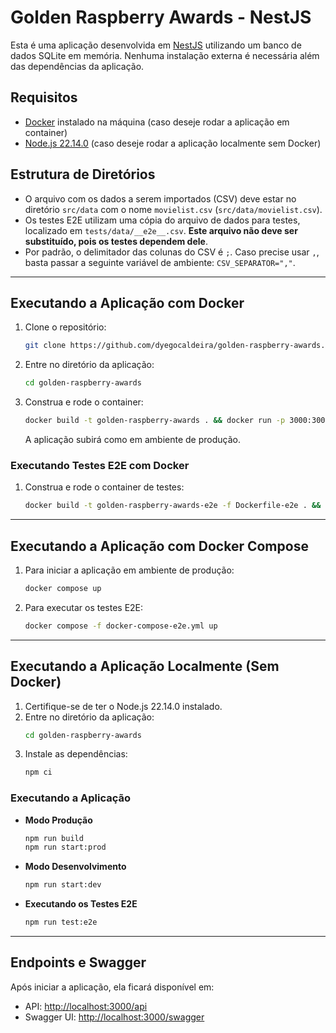 # Golden Raspberry Awards - NestJS

Esta é uma aplicação desenvolvida em [NestJS](https://nestjs.com/) utilizando um banco de dados SQLite em memória. Nenhuma instalação externa é necessária além das dependências da aplicação.

## Requisitos

- [Docker](https://www.docker.com/) instalado na máquina (caso deseje rodar a aplicação em container)
- [Node.js 22.14.0](https://nodejs.org/) (caso deseje rodar a aplicação localmente sem Docker)

## Estrutura de Diretórios

- O arquivo com os dados a serem importados (CSV) deve estar no diretório `src/data` com o nome `movielist.csv` (`src/data/movielist.csv`).
- Os testes E2E utilizam uma cópia do arquivo de dados para testes, localizado em `tests/data/__e2e__.csv`. **Este arquivo não deve ser substituído, pois os testes dependem dele**.
- Por padrão, o delimitador das colunas do CSV é `;`. Caso precise usar `,`, basta passar a seguinte variável de ambiente: `CSV_SEPARATOR=","`.

---

## Executando a Aplicação com Docker

1. Clone o repositório:

   ```sh
   git clone https://github.com/dyegocaldeira/golden-raspberry-awards.git
   ```

2. Entre no diretório da aplicação:

   ```sh
   cd golden-raspberry-awards
   ```

3. Construa e rode o container:

   ```sh
   docker build -t golden-raspberry-awards . && docker run -p 3000:3000 golden-raspberry-awards
   ```

   A aplicação subirá como em ambiente de produção.

### Executando Testes E2E com Docker

1. Construa e rode o container de testes:
   ```sh
   docker build -t golden-raspberry-awards-e2e -f Dockerfile-e2e . && docker run golden-raspberry-awards-e2e
   ```

---

## Executando a Aplicação com Docker Compose

1. Para iniciar a aplicação em ambiente de produção:

   ```sh
   docker compose up
   ```

2. Para executar os testes E2E:

   ```sh
   docker compose -f docker-compose-e2e.yml up
   ```

---

## Executando a Aplicação Localmente (Sem Docker)

1. Certifique-se de ter o Node.js 22.14.0 instalado.
2. Entre no diretório da aplicação:
   ```sh
   cd golden-raspberry-awards
   ```
3. Instale as dependências:
   ```sh
   npm ci
   ```

### Executando a Aplicação

- **Modo Produção**

  ```sh
  npm run build
  npm run start:prod
  ```

- **Modo Desenvolvimento**

  ```sh
  npm run start:dev
  ```

- **Executando os Testes E2E**

  ```sh
  npm run test:e2e
  ```

---

## Endpoints e Swagger

Após iniciar a aplicação, ela ficará disponível em:

- API: [http://localhost:3000/api](http://localhost:3000/api)
- Swagger UI: [http://localhost:3000/swagger](http://localhost:3000/swagger)

